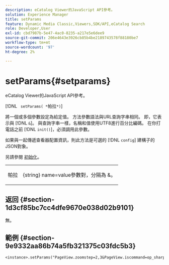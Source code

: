 ```yaml
---
description: eCatalog Viewer的JavaScript API參考。
solution: Experience Manager
title: setParams
feature: Dynamic Media Classic,Viewers,SDK/API,eCatalog Search
role: Developer,User
exl-id: cbd7987b-5e47-4ac0-8235-a217e5e6dee9
source-git-commit: 206e4643e3926cb85b4be2189743578f88180be7
workflow-type: tm+mt
source-wordcount: '97'
ht-degree: 2%

---
```


# setParams{#setparams}

eCatalog Viewer的JavaScript API參考。

[!DNL ` setParams( *`帕拉`*)`]

將一個或多個參數設定為給定值。 方法參數語法與URL查詢字串相同。 即，它表示與 [!DNL `&`]。 與查詢字串一樣，名稱和值使用UTF8進行百分比編碼。 在你打電話之前 [!DNL `init()`]，必須調用此參數。

如果與一起傳遞查看器配置資訊，則此方法是可選的 [!DNL `config`] 建構子的JSON對象。

另請參閱 [初始化](../../../c-html5-s7-aem-asset-viewers/c-html5-20-ecatalog-viewer-about/c-html5-20-ecatalog-viewer-javascriptapiref/r-html5-ecatalog-viewer-20-javascriptapiref-init.md#reference-aee94dd92a28410784f7a1792e28683b)。

<table id="table_896DFF34A68A403DB93A6D597461A573"> 
 <tbody> 
  <tr> 
   <td colname="col1"> <p> <span class="codeph"> <span class="varname"> 帕拉</span> </span> </p> </td> 
   <td colname="col2"> <p> <span class="codeph"> {string}</span> name=value參數對，分隔為 <span class="codeph"> &amp;</span>。 </p> </td> 
  </tr> 
 </tbody> 
</table>

## 返回 {#section-1d3cf85bc7cc4dfe9670e038d02b9101}

無。

## 範例 {#section-9e9332aa86b74a5fb321375c03fdc5b3}

```
<instance>.setParams("PageView.zoomstep=2,3&PageView.iscommand=op_sharpen%3d1")
```
